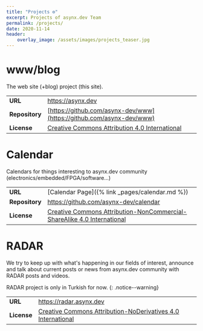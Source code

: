 ```yaml
---
title: "Projects ⚙️"
excerpt: Projects of asynx.dev Team
permalink: /projects/
date: 2020-11-14
header:
    overlay_image: /assets/images/projects_teaser.jpg
---
```


# www/blog

The web site (+blog) project (this site).

| | |
|------|------|
| **URL** | <https://asynx.dev> |
| **Repository** | [https://github.com/asynx-dev/www](https://github.com/asynx-dev/www) |
| **License**   | [Creative Commons Attribution 4.0 International](https://creativecommons.org/licenses/by/4.0/) |

# Calendar

Calendars for things interesting to asynx.dev community (electronics/embedded/FPGA/software...)

| | |
|------|------|
| **URL** | [Calendar Page]({% link _pages/calendar.md %}) |
| **Repository** | <https://github.com/asynx-dev/calendar> |
| **License**   | [Creative Commons Attribution-NonCommercial-ShareAlike 4.0 International](https://creativecommons.org/licenses/by-nc-sa/4.0/) |

# RADAR

We try to keep up with what's happening in our fields of interest, announce and
talk about current posts or news from asynx.dev community with RADAR posts and
videos.

RADAR project is only in Turkish for now.
{: .notice--warning}

| | |
|------|------|
| **URL** | <https://radar.asynx.dev> |
| **License**   | [Creative Commons Attribution-NoDerivatives 4.0 International](https://creativecommons.org/licenses/by-nd/4.0/) |

